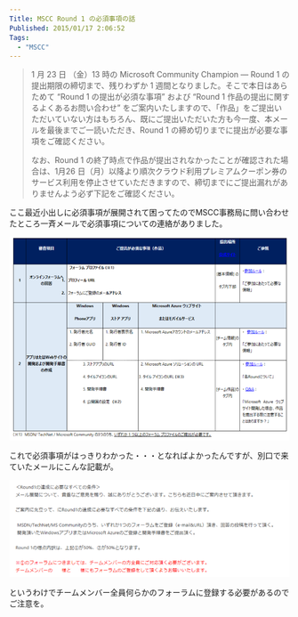 ```yaml
---
Title: MSCC Round 1 の必須事項の話
Published: 2015/01/17 2:06:52
Tags:
  - "MSCC"
---
```

> 1 月 23 日 （金）13 時の Microsoft Community Champion ― Round 1 の提出期限の締切まで、残りわずか 1 週間となりました。そこで本日はあらためて “Round 1 の提出が必須な事項” および “Round 1 作品の提出に関するよくあるお問い合わせ” をご案内いたしますので、「作品」をご提出いただいていない方はもちろん、既にご提出いただいた方も今一度、本メールを最後までご一読いただき、Round 1 の締め切りまでに提出が必要な事項をご確認ください。
> 
>  
> 
> なお、Round 1 の終了時点で作品が提出されなかったことが確認された場合は、1月26 日（月）以降より順次クラウド利用プレミアムクーポン券のサービス利用を停止させていただきますので、締切までにご提出漏れがありませんよう必ず下記をご確認ください。

ここ最近小出しに必須事項が展開されて困ってたのでMSCC事務局に問い合わせたところ一斉メールで必須事項についての連絡がありました。  

![](20150117020317.png) 

これで必須事項がはっきりわかった・・・となればよかったんですが、別口で来ていたメールにこんな記載が。

![](20150117020423.png) 

というわけでチームメンバー全員何らかのフォーラムに登録する必要があるのでご注意を。  
